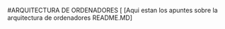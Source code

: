 #ARQUITECTURA DE ORDENADORES
[
[Aqui estan los apuntes sobre la arquitectura de ordenadores
README.MD]
